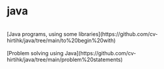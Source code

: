 # java
<br>
[Java programs, using some libraries](https://github.com/cv-hirtihk/java/tree/main/to%20begin%20with)
<br>
<br>
[Problem solving using Java](https://github.com/cv-hirtihk/java/tree/main/problem%20statements)
